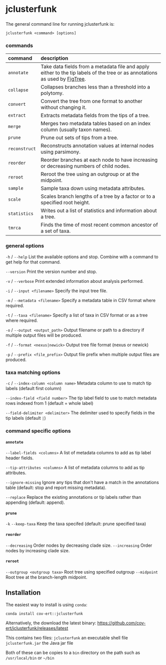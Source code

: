# jclusterfunk

###

The general command line for running jclusterfunk is:

`jclusterfunk <command> [options]`

### commands

| command       | description                                                                                                                                                                                                                          |
|:--------------|:-------------------------------------------------------------------------------------------------------------------------------------------------------------------------------------------------------------------------------------|
| `annotate`    | Take data fields from a metadata file and apply either to the tip labels of the tree or as annotations as used by [FigTree](http://tree.bio.ed.ac.uk/software/figtree).                                                              |
| `collapse`    | Collapses branches less than a threshold into a polytomy.                                                                                                                                                                            |
| `convert`     | Convert the tree from one format to another without changing it.                                                                                                                                                                     |
| `extract`     | Extracts metadata fields from the tips of a tree.                                                                                                                                                                                    |
| `merge`       | Merges two metadata tables based on an index column (usually taxon names).                                                                                                                                                           |
| `prune`       | Prune out sets of tips from a tree.                                                                                                                                                                                                  |
| `reconstruct` | Reconstructs annotation values at internal nodes using parsimony.                                                                                                                                                                    |
| `reorder`     | Reorder branches at each node to have increasing or decreasing numbers of child nodes.                                                                                                                                               |
| `reroot`      | Reroot the tree using an outgroup or at the midpoint.                                                                                                                                                                                |
| `sample`      | Sample taxa down using metadata attributes.                                                                                                                                                                                          |
| `scale`       | Scales branch lengths of a tree by a factor or to a specified root height.                                                                                                                                                           |
| `statistics`  | Writes out a list of statistics and information about a tree.                                                                                                                                                                        |
| `tmrca`       | Finds the time of most recent common ancestor of a set of taxa.                                                                                                                                                                      |
### general options

`-h` / `--help` List the available options and stop. Combine with a command to get help for that command.

`--version` Print the version number and stop.

`-v` / `--verbose` Print extended information about analysis performed.

`-i` / `--input <filename>` Specify the input tree file.

`-m` / `--metadata <filename>` Specify a metadata table in CSV format where required.

`-t` / `--taxa <filename>` Specify a list of taxa in CSV format or as a tree where required.

`-o` / `--output <output_path>` Output filename or path to a directory if multiple output files will be produced.

`-f` / `--format <nexus|newick>` Output tree file format (nexus or newick)

`-p` / `--prefix <file_prefix>` Output file prefix when multiple output files are produced.

### taxa matching options

`-c` / `--index-column <column name>` Metadata column to use to match tip labels (default first column)

`--index-field <field number>` The tip label field to use to match metadata rows indexed from 1 (default = whole label)

`--field-delimiter <delimiter>` The delimiter used to specify fields in the tip labels (default `|`)

### command specific options

#### `annotate`

`--label-fields <columns>` A list of metadata columns to add as tip label header fields.

`--tip-attributes <columns>` A list of metadata columns to add as tip attributes.

`--ignore-missing` Ignore any tips that don't have a match in the annotations table (default: stop and report missing metadata).

`--replace` Replace the existing annotations or tip labels rather than appending (default: append).

#### `prune`

`-k` `--keep-taxa` Keep the taxa specifed (default: prune specified taxa)

#### `reorder`

`--decreasing` Order nodes by decreasing clade size.
`--increasing` Order nodes by increasing clade size.

#### `reroot`

`--outgroup <outgroup taxa>` Root tree using specified outgroup
`--midpoint` Root tree at the branch-length midpoint.

## Installation

The easiest way to install is using `conda`:

`conda install cov-ert::jclusterfunk`

Alternatively, the download the latest binary:
https://github.com/cov-ert/jclusterfunk/releases/latest

This contains two files:
`jclusterfunk` an executable shell file
`jclusterfunk.jar` the Java jar file

Both of these can be copies to a `bin` directory on the path such as `/usr/local/bin` or `~/bin`
